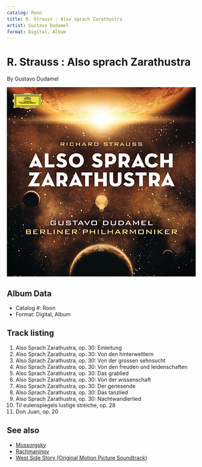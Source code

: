 ```yaml
---
catalog: Roon
title: R. Strauss : Also sprach Zarathustra
artist: Gustavo Dudamel
format: Digital, Album
---
```


# R. Strauss : Also sprach Zarathustra

By Gustavo Dudamel

![](../../assets/albumcovers/Gustavo_Dudamel-R_Strauss_-_Also_sprach_Zarathustra.png)

## Album Data

- Catalog #: Roon
- Format: Digital, Album


## Track listing


1. Also Sprach Zarathustra, op. 30: Einleitung
2. Also Sprach Zarathustra, op. 30: Von den hinterweltlern
3. Also Sprach Zarathustra, op. 30: Von der grossen sehnsucht
4. Also Sprach Zarathustra, op. 30: Von den freuden und leidenschaften
5. Also Sprach Zarathustra, op. 30: Das grablied
6. Also Sprach Zarathustra, op. 30: Von der wissenschaft
7. Also Sprach Zarathustra, op. 30: Der genesende
8. Also Sprach Zarathustra, op. 30: Das tanzlied
9. Also Sprach Zarathustra, op. 30: Nachtwandlerlied
10. Til eulenspiegels lustige streiche, op. 28
11. Don Juan, op. 20


## See also

- [Mussorgsky](Mussorgsky_-_Pictures_at_an_Exhibition.md)
- [Rachmaninov](Rachmaninov_-_Piano_Concerto_No3_In_D_Minor__Op30_-_Prokofiev_-_Piano_Concerto_No2_In_G_Minor__Op16_96_kHz_-_24_Bit_-_Live_From_Caracas_-_2013.md)
- [West Side Story (Original Motion Picture Soundtrack)](West_Side_Story_Original_Motion_Picture_Soundtrack.md)
